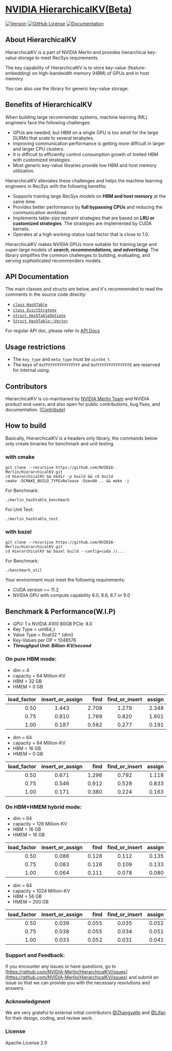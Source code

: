 # [NVIDIA HierarchicalKV(Beta)](https://github.com/NVIDIA-Merlin/HierarchicalKV)

[![Version](https://img.shields.io/github/v/release/NVIDIA-Merlin/HierarchicalKV?color=orange&include_prereleases)](https://github.com/NVIDIA-Merlin/HierarchicalKV/releases)
[![GitHub License](https://img.shields.io/github/license/NVIDIA-Merlin/HierarchicalKV)](https://github.com/NVIDIA-Merlin/HierarchicalKV/blob/master/LICENSE)
[![Documentation](https://img.shields.io/badge/documentation-blue.svg)](https://nvidia-merlin.github.io/HierarchicalKV/master/README.html)

## About HierarchicalKV

HierarchicalKV is a part of NVIDIA Merlin and provides hierarchical key-value storage to meet RecSys requirements.

The key capability of HierarchicalKV is to store key-value (feature-embedding) on high-bandwidth memory (HBM) of GPUs and in host memory.

You can also use the library for generic key-value storage.

## Benefits of HierarchicalKV

When building large recommender systems, machine learning (ML) engineers face the following challenges:

- GPUs are needed, but HBM on a single GPU is too small for the large DLRMs that scale to several terabytes.
- Improving communication performance is getting more difficult in larger and larger CPU clusters.
- It is difficult to efficiently control consumption growth of limited HBM with customized strategies.
- Most generic key-value libraries provide low HBM and host memory utilization.

HierarchicalKV alleviates these challenges and helps the machine learning engineers in RecSys with the following benefits:

- Supports training large RecSys models on **HBM and host memory** at the same time.
- Provides better performance by **full bypassing CPUs** and reducing the communication workload.
- Implements table-size restraint strategies that are based on **LRU or customized strategies**.
  The strategies are implemented by CUDA kernels.
- Operates at a high working-status load factor that is close to 1.0.

HierarchicalKV makes NVIDIA GPUs more suitable for training large and super-large models of ***search, recommendations, and advertising***.
The library simplifies the common challenges to building, evaluating, and serving sophisticated recommenders models.

## API Documentation

The main classes and structs are below, and it's recommended to read the comments in the source code directly:

- [`class HashTable`](https://github.com/NVIDIA-Merlin/HierarchicalKV/blob/master/include/merlin_hashtable.cuh#L101)
- [`class EvictStrategy`](https://github.com/NVIDIA-Merlin/HierarchicalKV/blob/master/include/merlin_hashtable.cuh#L106)
- [`struct HashTableOptions`](https://github.com/NVIDIA-Merlin/HierarchicalKV/blob/master/include/merlin_hashtable.cuh#L34)
- [`Struct HashTable::Vector`](https://github.com/NVIDIA-Merlin/HierarchicalKV/blob/master/include/merlin_hashtable.cuh#L106)

For regular API doc, please refer to [API Docs](https://nvidia-merlin.github.io/HierarchicalKV/master/api/index.html)

## Usage restrictions

- The `key_type` and `meta_type` must be `uint64_t`.
- The keys of `0xFFFFFFFFFFFFFFFF` and `0xFFFFFFFFFFFFFFFE` are reserved for internal using.

## Contributors

HierarchicalKV is co-maintianed by [NVIDIA Merlin Team](https://github.com/NVIDIA-Merlin) and NVIDIA product end-users,
and also open for public contributions, bug fixes, and documentation. [[Contribute](CONTRIBUTING.md)]

## How to build

Basically, HierarchicalKV is a headers only library, the commands below only create binaries for benchmark and unit testing.

### with cmake
```shell
git clone --recursive https://github.com/NVIDIA-Merlin/HierarchicalKV.git
cd HierarchicalKV && mkdir -p build && cd build
cmake -DCMAKE_BUILD_TYPE=Release -Dsm=80 .. && make -j
```

For Benchmark:
```shell
./merlin_hashtable_benchmark
```

For Unit Test:
```shell
./merlin_hashtable_test
```

### with bazel
```shell
git clone --recursive https://github.com/NVIDIA-Merlin/HierarchicalKV.git
cd HierarchicalKV && bazel build --config=cuda //...
```

For Benchmark:
```shell
./benchmark_util
```

Your environment must meet the following requirements:

- CUDA version >= 11.2
- NVIDIA GPU with compute capability 8.0, 8.6, 8.7 or 9.0


## Benchmark & Performance(W.I.P)

* GPU: 1 x NVIDIA A100 80GB PCIe: 8.0
* Key Type = uint64_t
* Value Type = float32 * {dim}
* Key-Values per OP = 1048576
* ***Throughput Unit: Billion-KV/second***

### On pure HBM mode: 

* dim = 4
* capacity = 64 Million-KV
* HBM = 32 GB
* HMEM = 0 GB

| load_factor | insert_or_assign |   find | find_or_insert | assign | insert_and_evict |
|------------:|:----------------:|-------:|:--------------:|-------:|:----------------:|
|        0.50 |            1.443 |  2.708 |          1.279 |  2.348 |            0.866 |
|        0.75 |            0.810 |  1.769 |          0.820 |  1.601 |            0.603 |
|        1.00 |            0.187 |  0.582 |          0.277 |  0.191 |            0.149 |

* dim = 64
* capacity = 64 Million-KV
* HBM = 16 GB
* HMEM = 0 GB

| load_factor | insert_or_assign |   find | find_or_insert | assign | insert_and_evict |
|------------:|:----------------:|-------:|:--------------:|-------:|:----------------:|
|        0.50 |            0.671 |  1.296 |          0.792 |  1.118 |            0.610 |
|        0.75 |            0.546 |  0.912 |          0.528 |  0.833 |            0.421 |
|        1.00 |            0.171 |  0.380 |          0.224 |  0.163 |            0.103 |

### On HBM+HMEM hybrid mode: 

* dim = 64
* capacity = 128 Million-KV
* HBM = 16 GB
* HMEM = 16 GB

| load_factor | insert_or_assign |   find | find_or_insert | assign |
|------------:|:----------------:|-------:|:--------------:|-------:|
|        0.50 |            0.086 |  0.128 |          0.112 |  0.135 |
|        0.75 |            0.083 |  0.126 |          0.109 |  0.133 |
|        1.00 |            0.064 |  0.111 |          0.078 |  0.080 |

* dim = 64
* capacity = 1024 Million-KV
* HBM = 56 GB
* HMEM = 200 GB

| load_factor | insert_or_assign |   find | find_or_insert | assign |
|------------:|:----------------:|-------:|:--------------:|-------:|
|        0.50 |            0.039 |  0.055 |          0.035 |  0.052 |
|        0.75 |            0.038 |  0.055 |          0.034 |  0.051 |
|        1.00 |            0.033 |  0.052 |          0.031 |  0.041 |




### Support and Feedback:

If you encounter any issues or have questions, go to [https://github.com/NVIDIA-Merlin/HierarchicalKV/issues](https://github.com/NVIDIA-Merlin/HierarchicalKV/issues) and submit an issue so that we can provide you with the necessary resolutions and answers.

### Acknowledgment
We are very grateful to external initial contributors [@Zhangyafei](https://github.com/zhangyafeikimi) and [@Lifan](https://github.com/Lifann) for their design, coding, and review work.

### License
Apache License 2.0